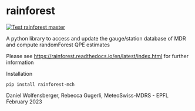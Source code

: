 # rainforest


[![Test rainforest master](https://github.com/MeteoSwiss/rainforest/actions/workflows/test_rainforest_master.yml/badge.svg?branch=master)](https://github.com/MeteoSwiss/rainforest/actions/workflows/test_rainforest_master.yml)

A python library to access and update the gauge/station database of MDR and compute randomForest QPE estimates

Please see https://rainforest.readthedocs.io/en/latest/index.html  for further information

Installation

``` pip install rainforest-mch ```


Daniel Wolfensberger, Rebecca Gugerli, MeteoSwiss-MDRS - EPFL
February 2023

